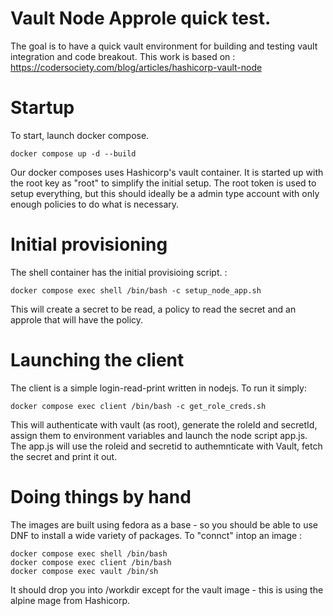 # Vault Node Approle quick test.

The goal is to have a quick vault environment for building and testing vault integration and code breakout. This work is based on : https://codersociety.com/blog/articles/hashicorp-vault-node

# Startup 

To start, launch docker compose. 

    docker compose up -d --build

Our docker composes uses Hashicorp's vault container. It is started up with the root key as "root" to simplify the initial setup. The root token is used to setup everything, but this should ideally be a admin type account with only enough policies to do what is necessary.

# Initial provisioning 

The shell container has the initial provisioing script. : 

    docker compose exec shell /bin/bash -c setup_node_app.sh

This will create a secret to be read, a policy to read the secret and an approle that will have the policy. 

# Launching the client

The client is a simple login-read-print written in nodejs. To run it simply:

    docker compose exec client /bin/bash -c get_role_creds.sh 

This will authenticate with vault (as root), generate the roleId and secretId, assign them to environment variables and launch the node script app.js. The app.js will use the roleid and secretid to authemnticate with Vault, fetch the secret and print it out. 

# Doing things by hand

The images are built using fedora as a base - so you should be able to use DNF to install a wide variety of packages. To "connct" intop an image : 

    docker compose exec shell /bin/bash
    docker compose exec client /bin/bash
    docker compose exec vault /bin/sh

It should drop you into /workdir except for the vault image - this is using the alpine mage from Hashicorp.

